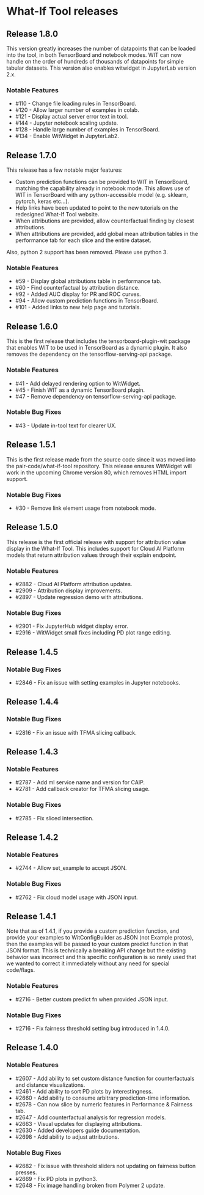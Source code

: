 # What-If Tool releases

## Release 1.8.0

This version greatly increases the number of datapoints that can be loaded into
the tool, in both TensorBoard and notebook modes. WIT can now handle on the
order of hundreds of thousands of datapoints for simple tabular datasets. This
version also enables witwidget in JupyterLab version 2.x.

### Notable Features
- #110 - Change file loading rules in TensorBoard.
- #120 - Allow larger number of examples in colab.
- #121 - Display actual server error text in tool.
- #144 - Jupyter notebook scaling update.
- #128 - Handle large number of examples in TensorBoard.
- #134 - Enable WitWidget in JupyterLab2.

## Release 1.7.0

This release has a few notable major features:
- Custom prediction functions can be provided to WIT in TensorBoard, matching
  the capability already in notebook mode. This allows use of WIT in TensorBoard
  with any python-accessible model (e.g. sklearn, pytorch, keras etc...).
- Help links have been updated to point to the new tutorials on the redesigned
  What-If Tool website.
- When attributions are provided, allow counterfactual finding by closest
  attributions.
- When attributions are provided, add global mean attribution tables in
  the performance tab for each slice and the entire dataset.

Also, python 2 support has been removed. Please use python 3.

### Notable Features
- #59 - Display global attributions table in performance tab.
- #60 - Find counterfactual by attribution distance.
- #92 - Added AUC display for PR and ROC curves.
- #94 - Allow custom prediction functions in TensorBoard.
- #101 - Added links to new help page and tutorials.

## Release 1.6.0

This is the first release that includes the tensorboard-plugin-wit package
that enables WIT to be used in TensorBoard as a dynamic plugin. It also
removes the dependency on the tensorflow-serving-api package.

### Notable Features
- #41 - Add delayed rendering option to WitWidget.
- #45 - Finish WIT as a dynamic TensorBoard plugin.
- #47 - Remove dependency on tensorflow-serving-api package.

### Notable Bug Fixes
- #43 - Update in-tool text for clearer UX.

## Release 1.5.1

This is the first release made from the source code since it was moved into
the pair-code/what-if-tool repository. This release ensures WitWidget will
work in the upcoming Chrome version 80, which removes HTML import support.

### Notable Bug Fixes
- #30 - Remove link element usage from notebook mode.

## Release 1.5.0

This release is the first official release with support for attribution
value display in the What-If Tool. This includes support for Cloud AI
Platform models that return attribution values through their explain endpoint.

### Notable Features
- #2882 - Cloud AI Platform attribution updates.
- #2909 - Attribution display improvements.
- #2897 - Update regression demo with attributions.

### Notable Bug Fixes
- #2901 - Fix JupyterHub widget display error.
- #2916 - WitWidget small fixes including PD plot range editing.

## Release 1.4.5

### Notable Bug Fixes
- #2846 - Fix an issue with setting examples in Jupyter notebooks.

## Release 1.4.4

### Notable Bug Fixes
- #2816 - Fix an issue with TFMA slicing callback.

## Release 1.4.3

### Notable Features
- #2787 - Add ml service name and version for CAIP.
- #2781 - Add callback creator for TFMA slicing usage.

### Notable Bug Fixes
- #2785 - Fix sliced intersection.

## Release 1.4.2

### Notable Features
- #2744 - Allow set_example to accept JSON.

### Notable Bug Fixes
- #2762 - Fix cloud model usage with JSON input.

## Release 1.4.1

Note that as of 1.4.1, if you provide a custom prediction function, and provide
your examples to WitConfigBuilder as JSON (not Example protos), then the
examples will be passed to your custom predict function in that JSON format.
This is technically a breaking API change but the existing behavior was
incorrect and this specific configuration is so rarely used that we wanted
to correct it immediately without any need for special code/flags.

### Notable Features
- #2716 - Better custom predict fn when provided JSON input.

### Notable Bug Fixes
- #2716 - Fix fairness threshold setting bug introduced in 1.4.0.

## Release 1.4.0

### Notable Features
- #2607 - Add ability to set custom distance function for counterfactuals and distance
  visualizations.
- #2461 - Add ability to sort PD plots by interestingness.
- #2660 - Add ability to consume arbitrary prediction-time information.
- #2678 - Can now slice by numeric features in Performance & Fairness tab.
- #2647 - Add counterfactual analysis for regression models.
- #2663 - Visual updates for displaying attributions.
- #2630 - Added developers guide documentation.
- #2698 - Add ability to adjust attributions.

### Notable Bug Fixes
- #2682 - Fix issue with threshold sliders not updating on fairness button presses.
- #2669 - Fix PD plots in python3.
- #2648 - Fix image handling broken from Polymer 2 update.
